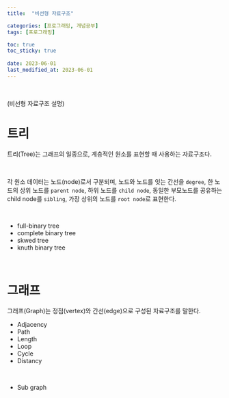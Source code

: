 ```yaml
---
title:  "비선형 자료구조"

categories: [프로그래밍, 개념공부]
tags: [프로그래밍]

toc: true
toc_sticky: true
 
date: 2023-06-01
last_modified_at: 2023-06-01
---
```


<br>

(비선형 자료구조 설명)

# 트리

트리(Tree)는 그래프의 일종으로, 계층적인 원소를 표현할 때 사용하는 자료구조다.

<br>

각 원소 데이터는 노드(node)로서 구분되며, 노드와 노드를 잇는 간선을 `degree`, 한 노드의 상위 노드를 `parent node`, 하위 노드를 `child node`, 동일한 부모노드를 공유하는 child node를 `sibling`, 가장 상위의 노드를 `root node`로 표현한다.

<br>

- full-binary tree
- complete binary tree
- skwed tree
- knuth binary tree

<br>

# 그래프

그래프(Graph)는 정점(vertex)와 간선(edge)으로 구성된 자료구조를 말한다.

- Adjacency
- Path
- Length
- Loop
- Cycle
- Distancy

<br>

- Sub graph

